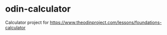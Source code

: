 # odin-calculator

Calculator project for https://www.theodinproject.com/lessons/foundations-calculator
